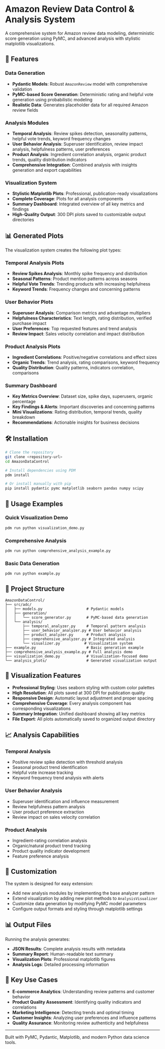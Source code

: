 # Amazon Review Data Control & Analysis System

A comprehensive system for Amazon review data modeling, deterministic score generation using PyMC, and advanced analysis with stylistic matplotlib visualizations.

## 🚀 Features

### Data Generation
- **Pydantic Models**: Robust `AmazonReview` model with comprehensive validation
- **PyMC-based Score Generation**: Deterministic rating and helpful vote generation using probabilistic modeling
- **Realistic Data**: Generates placeholder data for all required Amazon review fields

### Analysis Modules
- **Temporal Analysis**: Review spikes detection, seasonality patterns, helpful vote trends, keyword frequency changes
- **User Behavior Analysis**: Superuser identification, review impact analysis, helpfulness patterns, user preferences
- **Product Analysis**: Ingredient correlation analysis, organic product trends, quality distribution indicators
- **Comprehensive Integration**: Combined analysis with insights generation and export capabilities

### Visualization System
- **Stylistic Matplotlib Plots**: Professional, publication-ready visualizations
- **Complete Coverage**: Plots for all analysis components
- **Summary Dashboard**: Integrated overview of all key metrics and findings
- **High-Quality Output**: 300 DPI plots saved to customizable output directories

## 📊 Generated Plots

The visualization system creates the following plot types:

### Temporal Analysis Plots
- **Review Spikes Analysis**: Monthly spike frequency and distribution
- **Seasonal Patterns**: Product mention patterns across seasons
- **Helpful Vote Trends**: Trending products with increasing helpfulness
- **Keyword Trends**: Frequency changes and concerning patterns

### User Behavior Plots
- **Superuser Analysis**: Comparison metrics and advantage multipliers
- **Helpfulness Characteristics**: Text length, rating distribution, verified purchase impact
- **User Preferences**: Top requested features and trend analysis
- **Review Impact**: Sales velocity correlation and impact distribution

### Product Analysis Plots
- **Ingredient Correlations**: Positive/negative correlations and effect sizes
- **Organic Trends**: Trend analysis, rating comparisons, keyword frequency
- **Quality Distribution**: Quality patterns, indicators correlation, comparisons

### Summary Dashboard
- **Key Metrics Overview**: Dataset size, spike days, superusers, organic percentage
- **Key Findings & Alerts**: Important discoveries and concerning patterns
- **Mini Visualizations**: Rating distribution, temporal trends, quality breakdown
- **Recommendations**: Actionable insights for business decisions

## 🛠️ Installation

```bash
# Clone the repository
git clone <repository-url>
cd AmazonDataControl

# Install dependencies using PDM
pdm install

# Or install manually with pip
pip install pydantic pymc matplotlib seaborn pandas numpy scipy
```

## 📖 Usage Examples

### Quick Visualization Demo
```bash
pdm run python visualization_demo.py
```

### Comprehensive Analysis
```bash
pdm run python comprehensive_analysis_example.py
```

### Basic Data Generation
```bash
pdm run python example.py
```

## 📁 Project Structure

```
AmazonDataControl/
├── src/adc/
│   ├── models.py                    # Pydantic models
│   ├── generation/
│   │   └── score_generator.py       # PyMC-based data generation
│   └── analysis/
│       ├── temporal_analyzer.py     # Temporal pattern analysis
│       ├── user_behavior_analyzer.py # User behavior analysis
│       ├── product_analyzer.py      # Product analysis
│       ├── comprehensive_analyzer.py # Integrated analysis
│       └── visualizer.py           # Visualization system
├── example.py                       # Basic generation example
├── comprehensive_analysis_example.py # Full analysis demo
├── visualization_demo.py            # Visualization-focused demo
└── analysis_plots/                  # Generated visualization output
```

## 🎨 Visualization Features

- **Professional Styling**: Uses seaborn styling with custom color palettes
- **High Resolution**: All plots saved at 300 DPI for publication quality
- **Responsive Design**: Automatic layout adjustment and proper spacing
- **Comprehensive Coverage**: Every analysis component has corresponding visualizations
- **Summary Integration**: Unified dashboard showing all key metrics
- **File Export**: All plots automatically saved to organized output directory

## 📈 Analysis Capabilities

### Temporal Analysis
- Positive review spike detection with threshold analysis
- Seasonal product trend identification
- Helpful vote increase tracking
- Keyword frequency trend analysis with alerts

### User Behavior Analysis
- Superuser identification and influence measurement
- Review helpfulness pattern analysis
- User product preference extraction
- Review impact on sales velocity correlation

### Product Analysis
- Ingredient-rating correlation analysis
- Organic/natural product trend tracking
- Product quality indicator development
- Feature preference analysis

## 🔧 Customization

The system is designed for easy extension:
- Add new analysis modules by implementing the base analyzer pattern
- Extend visualization by adding new plot methods to `AnalysisVisualizer`
- Customize data generation by modifying PyMC model parameters
- Configure output formats and styling through matplotlib settings

## 📊 Output Files

Running the analysis generates:
- **JSON Results**: Complete analysis results with metadata
- **Summary Report**: Human-readable text summary
- **Visualization Plots**: Professional matplotlib figures
- **Analysis Logs**: Detailed processing information

## 🎯 Key Use Cases

- **E-commerce Analytics**: Understanding review patterns and customer behavior
- **Product Quality Assessment**: Identifying quality indicators and correlations
- **Marketing Intelligence**: Detecting trends and optimal timing
- **Customer Insights**: Analyzing user preferences and influence patterns
- **Quality Assurance**: Monitoring review authenticity and helpfulness

---

Built with PyMC, Pydantic, Matplotlib, and modern Python data science tools.
